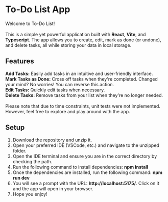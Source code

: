 # To-Do List App

Welcome to To-Do List!<br/><br/>
This is a simple yet powerful application built with **React**, **Vite**, and **Typescript**. The app allows you to create, edit, mark as done (or undone), and delete tasks, all while storing your data in local storage.

## Features

**Add Tasks:** Easily add tasks in an intuitive and user-friendly interface.<br/>
**Mark Tasks as Done:** Cross off tasks when they're completed. Changed your mind? No worries! You can reverse this action.<br/>
**Edit Tasks:** Quickly edit tasks when necessary.<br/>
**Delete Tasks:** Remove tasks from your list when they're no longer needed.<br/>
<br/>
Please note that due to time constraints, unit tests were not implemented. However, feel free to explore and play around with the app.

## Setup

1. Download the repository and unzip it.
2. Open your preferred IDE (VSCode, etc.) and navigate to the unzipped folder.
3. Open the IDE terminal and ensure you are in the correct directory by checking the path.
4. Run the following command to install dependencies: **npm install**
5. Once the dependencies are installed, run the following command: **npm run dev**
6. You will see a prompt with the URL: **http://localhost:5175/**. Click on it and the app will open in your browser.
7. Hope you enjoy!


